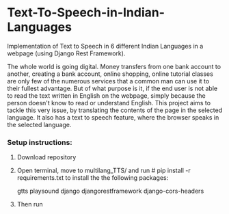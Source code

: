 # Text-To-Speech-in-Indian-Languages
Implementation of Text to Speech in 6 different Indian Languages in a webpage (using Django Rest Framework).

The whole world is going digital. Money transfers from one bank account to another, creating a bank account, online shopping, online tutorial classes are only few of the numerous services that a common man can use it to their fullest advantage. But of what purpose is it, if the end user is not able to read the text written in English on the webpage, simply because the person doesn't know to read or understand English. This project aims to tackle this very issue, by translating the contents of the page in the selected language. It also has a text to speech feature, where the browser speaks in the selected language.

### Setup instructions:

1. Download repository
2. Open terminal, move to multilang_TTS/ and run # pip install -r requirements.txt to install the the following packages:

   gtts
   playsound
   django
   djangorestframework
   django-cors-headers
   
3. Then run
